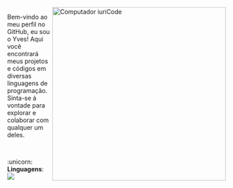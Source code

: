 <img src="https://raw.githubusercontent.com/MicaelliMedeiros/micaellimedeiros/master/image/computer-illustration.png" min-width="400px" max-width="400px" width="400px" align="right" alt="Computador iuriCode">

<p align="left"> 
Bem-vindo ao meu perfil no GitHub, eu sou o Yves!
Aqui você encontrará meus projetos e códigos em diversas linguagens de programação. Sinta-se à vontade para explorar e colaborar com qualquer um deles.
</p><br>

<p align="left">
  :unicorn: <strong>Linguagens</strong>: <img src="https://skillicons.dev/icons?i=python,css,html,java"/>
</p>
